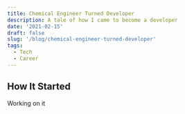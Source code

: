 ```yaml
---
title: Chemical Engineer Turned Developer
description: A tale of how I came to become a developer
date: '2021-02-15'
draft: false
slug: '/blog/chemical-engineer-turned-developer'
tags:
  - Tech
  - Career
---
```


## How It Started

Working on it
